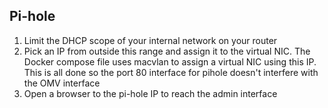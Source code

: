 ## Pi-hole
1. Limit the DHCP scope of your internal network on your router
2. Pick an IP from outside this range and assign it to the virtual NIC. The Docker compose file uses macvlan to assign a virtual NIC using this IP. This is all done so the port 80 interface for pihole doesn't interfere with the OMV interface
3. Open a browser to the pi-hole IP to reach the admin interface